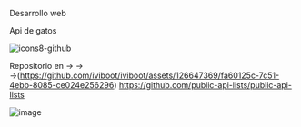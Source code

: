 Desarrollo web

Api de gatos

![icons8-github](https://github.com/iviboot/008-Api_cats/assets/126647369/abb7ef0b-0742-40b6-a370-e028e3c23d3a)


Repositorio en  →  →  →(https://github.com/iviboot/iviboot/assets/126647369/fa60125c-7c51-4ebb-8085-ce024e256296)
https://github.com/public-api-lists/public-api-lists

![image](https://github.com/iviboot/008-Api_cats/assets/126647369/622001ba-a5df-4341-b20e-ccbfe6477adb)
